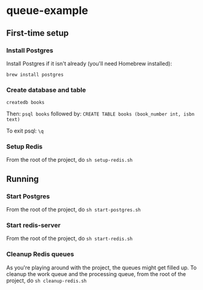 # queue-example

## First-time setup
### Install Postgres
Install Postgres if it isn't already (you'll need Homebrew installed):

`brew install postgres`

### Create database and table
`createdb books`

Then: `psql books` followed by: `CREATE TABLE books (book_number int, isbn text)`

To exit psql: `\q`

### Setup Redis
From the root of the project, do `sh setup-redis.sh`

## Running
### Start Postgres
From the root of the project, do `sh start-postgres.sh`

### Start redis-server
From the root of the project, do `sh start-redis.sh`

### Cleanup Redis queues
As you're playing around with the project, the queues might get filled up. To cleanup the work queue and the processing queue, from the root of the project, do `sh cleanup-redis.sh`